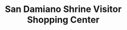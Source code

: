 ---
title: "San Damiano Shrine Visitor Shopping Center"
url: /golconda/san-damiano-shrine-visitor-shopping-center/
shop: gift
---
